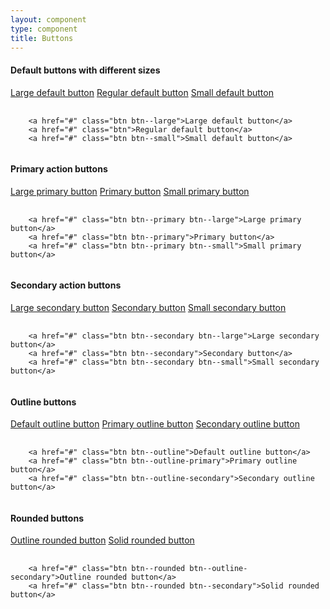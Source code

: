 ```yaml
---
layout: component
type: component
title: Buttons
---
```


#### Default buttons with different sizes

<a href="#" class="btn btn--large">Large default button</a>
<a href="#" class="btn">Regular default button</a>
<a href="#" class="btn btn--small">Small default button</a>

<pre>
  <code>
    &lt;a href="#" class="btn btn--large">Large default button&lt;/a>
    &lt;a href="#" class="btn">Regular default button&lt;/a>
    &lt;a href="#" class="btn btn--small">Small default button&lt;/a>
  </code>
</pre>

#### Primary action buttons

<a href="#" class="btn btn--primary btn--large">Large primary button</a>
<a href="#" class="btn btn--primary">Primary button</a>
<a href="#" class="btn btn--primary btn--small">Small primary button</a>

<pre>
  <code>
    &lt;a href="#" class="btn btn--primary btn--large">Large primary button&lt;/a>
    &lt;a href="#" class="btn btn--primary">Primary button&lt;/a>
    &lt;a href="#" class="btn btn--primary btn--small">Small primary button&lt;/a>
  </code>
</pre>

#### Secondary action buttons

<a href="#" class="btn btn--secondary btn--large">Large secondary button</a>
<a href="#" class="btn btn--secondary">Secondary button</a>
<a href="#" class="btn btn--secondary btn--small">Small secondary button</a>

<pre>
  <code>
    &lt;a href="#" class="btn btn--secondary btn--large">Large secondary button&lt;/a>
    &lt;a href="#" class="btn btn--secondary">Secondary button&lt;/a>
    &lt;a href="#" class="btn btn--secondary btn--small">Small secondary button&lt;/a>
  </code>
</pre>

#### Outline buttons

<a href="#" class="btn btn--outline">Default outline button</a>
<a href="#" class="btn btn--outline-primary">Primary outline button</a>
<a href="#" class="btn btn--outline-secondary">Secondary outline button</a>

<pre>
  <code>
    &lt;a href="#" class="btn btn--outline">Default outline button&lt;/a>
    &lt;a href="#" class="btn btn--outline-primary">Primary outline button&lt;/a>
    &lt;a href="#" class="btn btn--outline-secondary">Secondary outline button&lt;/a>
  </code>
</pre>

#### Rounded buttons

<a href="#" class="btn btn--rounded btn--outline-secondary">Outline rounded button</a>
<a href="#" class="btn btn--rounded btn--secondary">Solid rounded button</a>

<pre>
  <code>
    &lt;a href="#" class="btn btn--rounded btn--outline-secondary">Outline rounded button&lt;/a>
    &lt;a href="#" class="btn btn--rounded btn--secondary">Solid rounded button&lt;/a>
  </code>
</pre>
